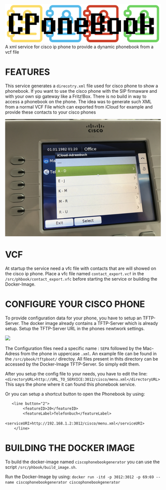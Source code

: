 <img src="/documentation/logo.png" />
 A xml service for cisco ip phone to provide a dynamic phonebook from a vcf file


# FEATURES
This service generates a `direcotry.xml` file used for cisco phone to show a phonebook.
If you want to use the cisco phone with the SIP firmaware and with your own sip gateway like a Fritz!Box.
There is no build in way to access a phonebook on the phone. The idea was to generate such XML from a normal VCF File which can exported from iCloud for example and provide these contacts to your cisco phones

<img src="/documentation/pbook.JPG" width="1024" />


# VCF
At startup the service need a vfc file with contacts that are will showed on the cisco ip phone.
Place a vfc file named `contact_export.vcf` in the `/src/phbook/contact_export.vfc` before starting the service or building the Docker-Image.


# CONFIGURE YOUR CISCO PHONE
To provide configuration data for your phone, you have to setup an TFTP-Server.
The docker image already contains a TFTP-Server which is already setup.
Setup the TFTP-Server URL in the phones newtwork settings.

<img src="/documentation/tftp.JPG" width="1024"/>

The Configuration files need a specific name :
`SEPA` followed by the Mac-Adress from the phone in uppercase `.xml`.
An example file can be found in the `/src/pbook/tftpboot/` directoy.
All files present in thits directory can be accessed by the Docker-Image TFTP-Server.
So simply edit them.


After you setup the config file to your needs, you have to edit the line:
`<directoryURL>http://URL_TO_SERVICE:3012/cisco/menu.xml</directoryURL>`
This says the phone where it can found this phonebook service.

Or you can setup a shortcut button to open the Phonebook by using:

```
   <line button="2"> 
     	<featureID>20</featureID> 
     	<featureLabel>Telefonbuch</featureLabel> 
     	<serviceURI>http://192.168.1.2:3012/cisco/menu.xml</serviceURI> 
  	</line> 

```

# BUILDING THE DOCKER IMAGE
To build the docker-image named `ciscophonebookgenerator` you can use the script `/src/phbook/build_image.sh`.

Run the Docker-Image by using:
`docker run -itd -p 3012:3012 -p 69:69 --name ciscophonebookgenerator ciscophonebookgenerator`



